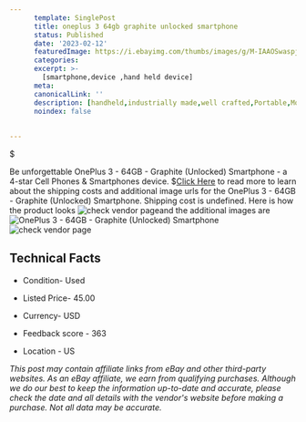 ```yaml
---
      template: SinglePost
      title: oneplus 3 64gb graphite unlocked smartphone
      status: Published
      date: '2023-02-12'
      featuredImage: https://i.ebayimg.com/thumbs/images/g/M-IAAOSwaspjcptl/s-l225.jpg
      categories: 
      excerpt: >-
        [smartphone,device ,hand held device]
      meta:
      canonicalLink: ''
      description: [handheld,industrially made,well crafted,Portable,Mobile,Compact,Convenient,Lightweight,Maneuverable,Man-portable,Miniature,Carriable,Hand-held,Light,Holdable,Transportable,Mobile device,Pocket-sized,On-the-go,Wireless,Cordless,Compact size,Convenient size, smartphone,device ,hand held device]
      noindex: false
      
        
---
```

$

Be unforgettable OnePlus 3 - 64GB - Graphite (Unlocked) Smartphone - a 4-star Cell Phones & Smartphones device.
$[Click Here](https://www.ebay.com/itm/204220112777?hash=item2f8c779f89%3Ag%3AM-IAAOSwaspjcptl&mkevt=1&mkcid=1&mkrid=711-53200-19255-0&campid=%253CePNCampaignId%253E&customid=%253CreferenceId%253E&toolid=10049) to read more to learn about the shipping costs and additional image urls for the OnePlus 3 - 64GB - Graphite (Unlocked) Smartphone. Shipping cost is undefined. Here is how the product looks ![check vendor page](https://i.ebayimg.com/thumbs/images/g/M-IAAOSwaspjcptl/s-l225.jpg)and the additional images are![OnePlus 3 - 64GB - Graphite (Unlocked) Smartphone](https://i.ebayimg.com/images/g/M-IAAOSwaspjcptl/s-l1600.jpg)![check vendor page](https://origin-galleryplus.ebayimg.com/ws/web/204220112777_2_0_1/225x225.jpg,https://origin-galleryplus.ebayimg.com/ws/web/204220112777_3_0_1/225x225.jpg)



 ## Technical Facts 



     
      

 - Condition- Used 


      

 - Listed Price- 45.00 


      

 - Currency- USD 


      

 - Feedback score - 363 


      

 - Location - US 


      
      

 *_This post may contain affiliate links from eBay and other third-party websites. As an eBay affiliate, we earn from qualifying purchases. Although we do our best to keep the information up-to-date and accurate, please check the date and all details with the vendor's website before making a purchase. Not all data may be accurate._*






